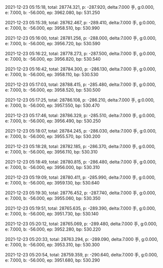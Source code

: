 2021-12-23 05:15:18, total: 28774.321, p: -287.920, delta:7.000 手, g:0.000, e: 7.000, b: -56.000, ep: 3962.080, bp: 531.250

2021-12-23 05:15:39, total: 28762.467, p: -289.410, delta:7.000 手, g:0.000, e: 7.000, b: -56.000, ep: 3958.510, bp: 530.990

2021-12-23 05:16:00, total: 28781.256, p: -288.000, delta:7.000 手, g:0.000, e: 7.000, b: -56.000, ep: 3956.720, bp: 530.590

2021-12-23 05:16:22, total: 28778.273, p: -287.500, delta:7.000 手, g:0.000, e: 7.000, b: -56.000, ep: 3956.820, bp: 530.540

2021-12-23 05:16:42, total: 28784.300, p: -286.130, delta:7.000 手, g:0.000, e: 7.000, b: -56.000, ep: 3958.110, bp: 530.530

2021-12-23 05:17:03, total: 28788.415, p: -285.480, delta:7.000 手, g:0.000, e: 7.000, b: -56.000, ep: 3958.520, bp: 530.500

2021-12-23 05:17:25, total: 28786.108, p: -286.210, delta:7.000 手, g:0.000, e: 7.000, b: -56.000, ep: 3957.550, bp: 530.470

2021-12-23 05:17:46, total: 28786.329, p: -285.510, delta:7.000 手, g:0.000, e: 7.000, b: -56.000, ep: 3956.490, bp: 530.250

2021-12-23 05:18:07, total: 28784.245, p: -286.030, delta:7.000 手, g:0.000, e: 7.000, b: -56.000, ep: 3955.570, bp: 530.200

2021-12-23 05:18:28, total: 28782.185, p: -286.370, delta:7.000 手, g:0.000, e: 7.000, b: -56.000, ep: 3956.110, bp: 530.310

2021-12-23 05:18:49, total: 28780.815, p: -286.480, delta:7.000 手, g:0.000, e: 7.000, b: -56.000, ep: 3956.000, bp: 530.310

2021-12-23 05:19:09, total: 28780.411, p: -285.990, delta:7.000 手, g:0.000, e: 7.000, b: -56.000, ep: 3959.130, bp: 530.640

2021-12-23 05:19:30, total: 28776.452, p: -287.740, delta:7.000 手, g:0.000, e: 7.000, b: -56.000, ep: 3955.060, bp: 530.350

2021-12-23 05:19:51, total: 28765.635, p: -289.390, delta:7.000 手, g:0.000, e: 7.000, b: -56.000, ep: 3951.730, bp: 530.140

2021-12-23 05:20:12, total: 28765.069, p: -289.480, delta:7.000 手, g:0.000, e: 7.000, b: -56.000, ep: 3952.280, bp: 530.220

2021-12-23 05:20:33, total: 28763.294, p: -289.090, delta:7.000 手, g:0.000, e: 7.000, b: -56.000, ep: 3953.310, bp: 530.300

2021-12-23 05:20:54, total: 28759.359, p: -290.640, delta:7.000 手, g:0.000, e: 7.000, b: -56.000, ep: 3951.680, bp: 530.290